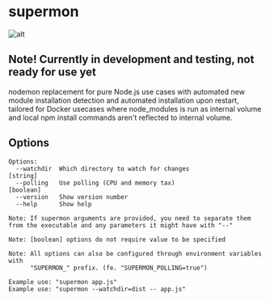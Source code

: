 # supermon

![alt](https://github.com/mikkotikkanen/supermon/workflows/CI/badge.svg)

## Note! Currently in development and testing, not ready for use yet

nodemon replacement for pure Node.js use cases with automated new module installation detection
and automated installation upon restart, tailored for Docker usecases where node_modules is run as
internal volume and local npm install commands aren't reflected to internal volume.

## Options

```help
Options:
  --watchdir  Which directory to watch for changes                      [string]
  --polling   Use polling (CPU and memory tax)                         [boolean]
  --version   Show version number
  --help      Show help

Note: If supermon arguments are provided, you need to separate them from the executable and any parameters it might have with "--"

Note: [boolean] options do not require value to be specified

Note: All options can also be configured through environment variables with
      "SUPERMON_" prefix. (fe. "SUPERMON_POLLING=true")

Example use: "supermon app.js"
Example use: "supermon --watchdir=dist -- app.js"
```
